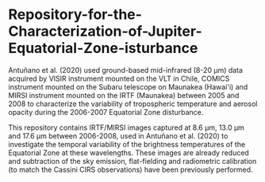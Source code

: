 # Repository-for-the-Characterization-of-Jupiter-Equatorial-Zone-isturbance
Antuñano et al. (2020) used ground-based mid-infrared (8-20 µm) data acquired by VISIR instrument mounted on the VLT in Chile, COMICS instrument mounted on the Subaru telescope on Maunakea (Hawai'i) and MIRSI instrument mounted on the IRTF (Maunakea) between 2005 and 2008 to characterize the variability of tropospheric temperature and aerosol opacity during the 2006-2007 Equatorial Zone disturbance. 

This repository contains IRTF/MIRSI images captured at 8.6 µm, 13.0 µm and 17.6 µm between 2006-2008, used in Antuñano et al. (2020) to investigate the temporal variability of the brightness temperatures of the Equatorial Zone at these wavelengths. These images are already reduced and subtraction of the sky emission, flat-fielding and radiometric calibration (to match the Cassini CIRS observations) have been previously performed.
